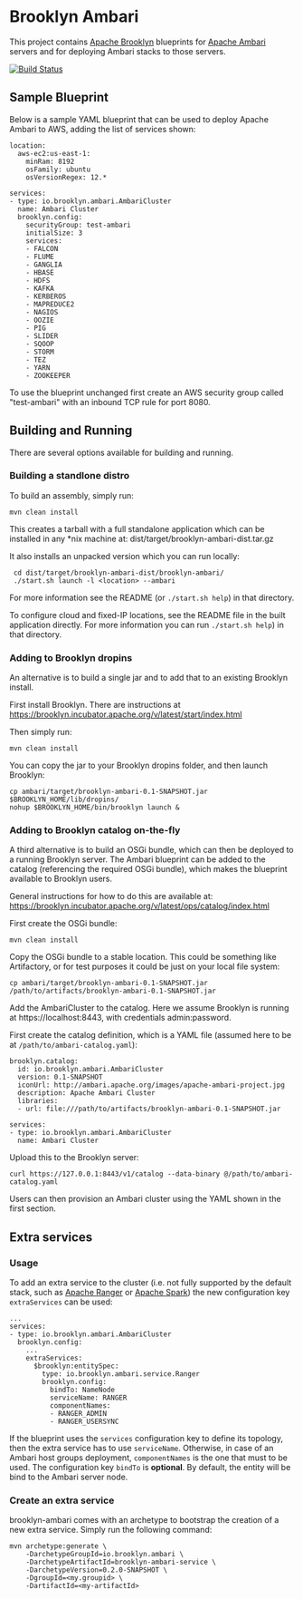 Brooklyn Ambari
===

This project contains [Apache Brooklyn](https://brooklyn.incubator.apache.org/)
blueprints for [Apache Ambari](https://ambari.apache.org) servers and for deploying
Ambari stacks to those servers.


[![Build Status](https://api.travis-ci.org/brooklyncentral/brooklyn-ambari.svg?branch=master)](https://travis-ci.org/brooklyncentral/brooklyn-ambari)


## Sample Blueprint

Below is a sample YAML blueprint that can be used to deploy Apache Ambari
to AWS, adding the list of services shown:
 
    location:
      aws-ec2:us-east-1:
        minRam: 8192
        osFamily: ubuntu
        osVersionRegex: 12.*

    services:
    - type: io.brooklyn.ambari.AmbariCluster
      name: Ambari Cluster
      brooklyn.config:
        securityGroup: test-ambari
        initialSize: 3
        services:
        - FALCON
        - FLUME
        - GANGLIA
        - HBASE
        - HDFS
        - KAFKA
        - KERBEROS
        - MAPREDUCE2
        - NAGIOS
        - OOZIE
        - PIG
        - SLIDER
        - SQOOP
        - STORM
        - TEZ
        - YARN
        - ZOOKEEPER

To use the blueprint unchanged first create an AWS security group called "test-ambari" with
an inbound TCP rule for port 8080.


## Building and Running

There are several options available for building and running.


### Building a standlone distro

To build an assembly, simply run:

    mvn clean install

This creates a tarball with a full standalone application which can be installed in any *nix machine at:
    dist/target/brooklyn-ambari-dist.tar.gz

It also installs an unpacked version which you can run locally:
 
     cd dist/target/brooklyn-ambari-dist/brooklyn-ambari/
     ./start.sh launch -l <location> --ambari

For more information see the README (or `./start.sh help`) in that directory.

To configure cloud and fixed-IP locations, see the README file in the built application directly.
For more information you can run `./start.sh help`) in that directory.


### Adding to Brooklyn dropins

An alternative is to build a single jar and to add that to an existing Brooklyn install.

First install Brooklyn. There are instructions at https://brooklyn.incubator.apache.org/v/latest/start/index.html

Then simply run:

    mvn clean install

You can copy the jar to your Brooklyn dropins folder, and then launch Brooklyn:

    cp ambari/target/brooklyn-ambari-0.1-SNAPSHOT.jar $BROOKLYN_HOME/lib/dropins/
    nohup $BROOKLYN_HOME/bin/brooklyn launch &


### Adding to Brooklyn catalog on-the-fly

A third alternative is to build an OSGi bundle, which can then be deployed to
a running Brooklyn server. The Ambari blueprint can be added to the catalog
(referencing the required OSGi bundle), which makes the blueprint available
to Brooklyn users.

General instructions for how to do this are available at:
https://brooklyn.incubator.apache.org/v/latest/ops/catalog/index.html

First create the OSGi bundle:

    mvn clean install

Copy the OSGi bundle to a stable location. This could be something like Artifactory, or
for test purposes it could be just on your local file system:

    cp ambari/target/brooklyn-ambari-0.1-SNAPSHOT.jar /path/to/artifacts/brooklyn-ambari-0.1-SNAPSHOT.jar

Add the AmbariCluster to the catalog. Here we assume Brooklyn is running at https://localhost:8443,
with credentials admin:password.

First create the catalog definition, which is a YAML file (assumed here to be at `/path/to/ambari-catalog.yaml`):

    brooklyn.catalog:
      id: io.brooklyn.ambari.AmbariCluster
      version: 0.1-SNAPSHOT
      iconUrl: http://ambari.apache.org/images/apache-ambari-project.jpg
      description: Apache Ambari Cluster
      libraries:
      - url: file:///path/to/artifacts/brooklyn-ambari-0.1-SNAPSHOT.jar

    services:
    - type: io.brooklyn.ambari.AmbariCluster
      name: Ambari Cluster

Upload this to the Brooklyn server:

    curl https://127.0.0.1:8443/v1/catalog --data-binary @/path/to/ambari-catalog.yaml

Users can then provision an Ambari cluster using the YAML shown in the first section.

## Extra services

### Usage

To add an extra service to the cluster (i.e. not fully supported by the default stack, such as [Apache Ranger](http://ranger.incubator.apache.org/)
or [Apache Spark](http://spark.apache.org/)) the new configuration key `extraServices` can be used:

    ...
    services:
    - type: io.brooklyn.ambari.AmbariCluster
      brooklyn.config:
        ...
        extraServices:
          $brooklyn:entitySpec:
            type: io.brooklyn.ambari.service.Ranger
            brooklyn.config:
              bindTo: NameNode
              serviceName: RANGER
              componentNames:
              - RANGER_ADMIN
              - RANGER_USERSYNC

If the blueprint uses the `services` configuration key to define its topology, then the extra service has to use `serviceName`.
Otherwise, in case of an Ambari host groups deployment, `componentNames` is the one that must to be used.
The configuration key `bindTo` is **optional**. By default, the entity will be bind to the Ambari server node.

### Create an extra service

brooklyn-ambari comes with an archetype to bootstrap the creation of a new extra service. Simply run the following
command:

    mvn archetype:generate \
        -DarchetypeGroupId=io.brooklyn.ambari \
        -DarchetypeArtifactId=brooklyn-ambari-service \
        -DarchetypeVersion=0.2.0-SNAPSHOT \
        -DgroupId=<my.groupid> \
        -DartifactId=<my-artifactId>
  
